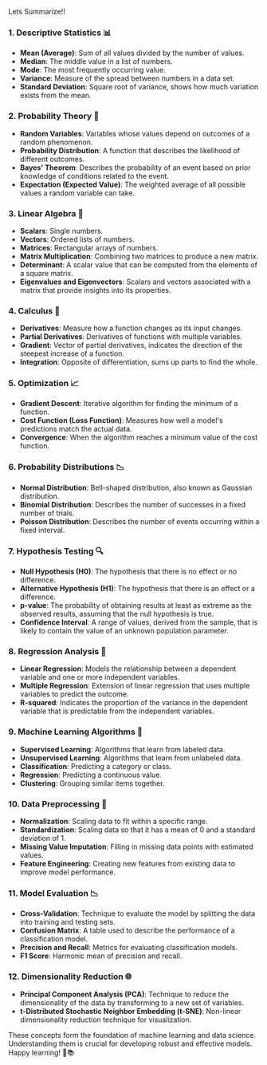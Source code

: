 Lets Summarize!!

### **1. Descriptive Statistics 📊**
- **Mean (Average)**: Sum of all values divided by the number of values.
- **Median**: The middle value in a list of numbers.
- **Mode**: The most frequently occurring value.
- **Variance**: Measure of the spread between numbers in a data set.
- **Standard Deviation**: Square root of variance, shows how much variation exists from the mean.

### **2. Probability Theory 🎲**
- **Random Variables**: Variables whose values depend on outcomes of a random phenomenon.
- **Probability Distribution**: A function that describes the likelihood of different outcomes.
- **Bayes' Theorem**: Describes the probability of an event based on prior knowledge of conditions related to the event.
- **Expectation (Expected Value)**: The weighted average of all possible values a random variable can take.

### **3. Linear Algebra 📐**
- **Scalars**: Single numbers.
- **Vectors**: Ordered lists of numbers.
- **Matrices**: Rectangular arrays of numbers.
- **Matrix Multiplication**: Combining two matrices to produce a new matrix.
- **Determinant**: A scalar value that can be computed from the elements of a square matrix.
- **Eigenvalues and Eigenvectors**: Scalars and vectors associated with a matrix that provide insights into its properties.

### **4. Calculus 📏**
- **Derivatives**: Measure how a function changes as its input changes.
- **Partial Derivatives**: Derivatives of functions with multiple variables.
- **Gradient**: Vector of partial derivatives, indicates the direction of the steepest increase of a function.
- **Integration**: Opposite of differentiation, sums up parts to find the whole.

### **5. Optimization 📈**
- **Gradient Descent**: Iterative algorithm for finding the minimum of a function.
- **Cost Function (Loss Function)**: Measures how well a model's predictions match the actual data.
- **Convergence**: When the algorithm reaches a minimum value of the cost function.

### **6. Probability Distributions 📉**
- **Normal Distribution**: Bell-shaped distribution, also known as Gaussian distribution.
- **Binomial Distribution**: Describes the number of successes in a fixed number of trials.
- **Poisson Distribution**: Describes the number of events occurring within a fixed interval.

### **7. Hypothesis Testing 🔍**
- **Null Hypothesis (H0)**: The hypothesis that there is no effect or no difference.
- **Alternative Hypothesis (H1)**: The hypothesis that there is an effect or a difference.
- **p-value**: The probability of obtaining results at least as extreme as the observed results, assuming that the null hypothesis is true.
- **Confidence Interval**: A range of values, derived from the sample, that is likely to contain the value of an unknown population parameter.

### **8. Regression Analysis 📏**
- **Linear Regression**: Models the relationship between a dependent variable and one or more independent variables.
- **Multiple Regression**: Extension of linear regression that uses multiple variables to predict the outcome.
- **R-squared**: Indicates the proportion of the variance in the dependent variable that is predictable from the independent variables.

### **9. Machine Learning Algorithms 🤖**
- **Supervised Learning**: Algorithms that learn from labeled data.
- **Unsupervised Learning**: Algorithms that learn from unlabeled data.
- **Classification**: Predicting a category or class.
- **Regression**: Predicting a continuous value.
- **Clustering**: Grouping similar items together.

### **10. Data Preprocessing 🧹**
- **Normalization**: Scaling data to fit within a specific range.
- **Standardization**: Scaling data so that it has a mean of 0 and a standard deviation of 1.
- **Missing Value Imputation**: Filling in missing data points with estimated values.
- **Feature Engineering**: Creating new features from existing data to improve model performance.

### **11. Model Evaluation 📉**
- **Cross-Validation**: Technique to evaluate the model by splitting the data into training and testing sets.
- **Confusion Matrix**: A table used to describe the performance of a classification model.
- **Precision and Recall**: Metrics for evaluating classification models.
- **F1 Score**: Harmonic mean of precision and recall.

### **12. Dimensionality Reduction 🌐**
- **Principal Component Analysis (PCA)**: Technique to reduce the dimensionality of the data by transforming to a new set of variables.
- **t-Distributed Stochastic Neighbor Embedding (t-SNE)**: Non-linear dimensionality reduction technique for visualization.

These concepts form the foundation of machine learning and data science. Understanding them is crucial for developing robust and effective models. Happy learning! 🚀📚
